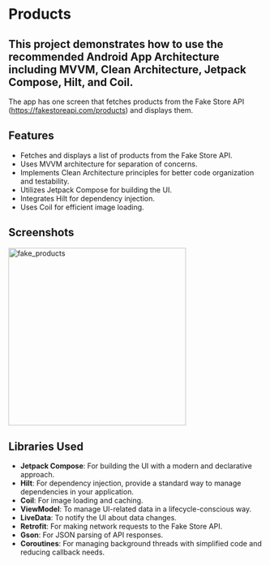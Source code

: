 # Products 

## This project demonstrates how to use the recommended Android App Architecture including MVVM, Clean Architecture, Jetpack Compose, Hilt, and Coil. 
The app has one screen that fetches products from the Fake Store API (https://fakestoreapi.com/products) and displays them.

## Features

- Fetches and displays a list of products from the Fake Store API.
- Uses MVVM architecture for separation of concerns.
- Implements Clean Architecture principles for better code organization and testability.
- Utilizes Jetpack Compose for building the UI.
- Integrates Hilt for dependency injection.
- Uses Coil for efficient image loading.

## Screenshots

<p align="left">
  <img src="https://github.com/AlaaMaher/Products/assets/16047640/6a1dfcec-4a9c-412c-8111-d79b713edac6" width="350" alt="fake_products">
</p>

## Libraries Used

- **Jetpack Compose**: For building the UI with a modern and declarative approach.
- **Hilt**: For dependency injection, provide a standard way to manage dependencies in your application.
- **Coil**: For image loading and caching.
- **ViewModel**: To manage UI-related data in a lifecycle-conscious way.
- **LiveData**: To notify the UI about data changes.
- **Retrofit**: For making network requests to the Fake Store API.
- **Gson**: For JSON parsing of API responses.
- **Coroutines**: For managing background threads with simplified code and reducing callback needs.


